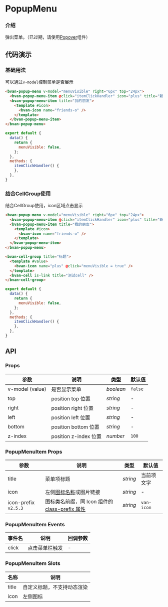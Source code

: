 # PopupMenu 

### 介绍

弹出菜单。（已过期，请使用[Popover](#/zh-CN/popover)组件）

## 代码演示

### 基础用法

可以通过`v-model`控制菜单是否展示

```html
<bvan-popup-menu v-model="menuVisible" right="6px" top="24px">
  <bvan-popup-menu-item @click="itemClickHandler" icon="plus" title="新建日程" />
  <bvan-popup-menu-item title="我的朋友">
    <template #icon>
      <bvan-icon name="friends-o" />
    </template>
  </bvan-popup-menu-item>
</bvan-popup-menu>
```

```js
export default {
  data() {
    return {
      menuVisible: false,
    };
  },
  methods: {
    itemClickHandler() {
    },
  },
}
```

### 结合CellGroup使用

结合CellGroup使用，icon区域点击显示

```html
<bvan-popup-menu v-model="menuVisible" right="6px" top="24px">
  <bvan-popup-menu-item @click="itemClickHandler" icon="plus" title="新建日程" />
  <bvan-popup-menu-item title="我的朋友">
    <template #icon>
      <bvan-icon name="friends-o" />
    </template>
  </bvan-popup-menu-item>
</bvan-popup-menu>

<bvan-cell-group title="标题">
  <template #value>
    <bvan-icon name="plus" @click="menuVisible = true" />
  </template>
  <bvan-cell is-link title="测试cell" />
</bvan-cell-group>
```

```js
export default {
  data() {
    return {
      menuVisible: false,
    };
  },
  methods: {
    itemClickHandler() {
    },
  },
}
```

## API

### Props

| 参数 | 说明 | 类型 | 默认值 |
|------|------|------|------|
| v-model (value) | 是否显示菜单 | *boolean* | `false` |
| top | position top 位置 | *string* | - |
| right | position right 位置 | *string* | - |
| left | position left 位置 | *string* | - |
| bottom | position bottom 位置 | *string* | - |
| z-index | position z-index 位置 | *number* | `100` |


### PopupMenuItem Props

| 参数 | 说明 | 类型 | 默认值 |
|------|------|------|------|
| title | 菜单项标题 | *string* | 当前项文字 |
| icon | 左侧[图标名称](#/zh-CN/icon)或图片链接 | *string* | - |
| icon-prefix `v2.5.3` | 图标类名前缀，同 Icon 组件的 [class-prefix 属性](#/zh-CN/icon#props) | *string* | `van-icon` |

### PopupMenuItem Events

| 事件名 | 说明 | 回调参数 |
|------|------|------|
| click | 点击菜单栏触发 | - |

### PopupMenuItem Slots

| 名称 | 说明 |
|------|------|
| title | 自定义标题，不支持动态渲染 |
| icon | 左侧图标 |
